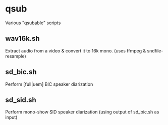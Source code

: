 qsub
====

Various "qsubable" scripts

wav16k.sh
---------

Extract audio from a video & convert it to 16k mono.
(uses ffmpeg & sndfile-resample)

sd_bic.sh
---------

Perform [full|uem] BIC speaker diarization

sd_sid.sh
---------

Perform mono-show SID speaker diarization
(using output of sd_bic.sh as input)